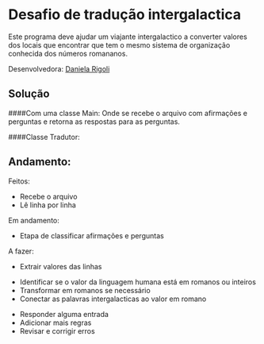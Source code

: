 # Desafio de tradução intergalactica
Este programa deve ajudar um viajante intergalactico a converter valores dos locais que encontrar que tem o mesmo sistema de organização conhecida dos números romananos.

Desenvolvedora: [Daniela Rigoli](https://www.linkedin.com/in/daniela-rigoli-304b9b190/)

## Solução
####Com uma classe Main:
Onde se recebe o arquivo com afirmações e perguntas e retorna as respostas para as perguntas.

####Classe Tradutor:


## Andamento:
Feitos:
* Recebe o arquivo
* Lê linha por linha

Em andamento:
* Etapa de classificar afirmações e perguntas

A fazer:
* Extrair valores das linhas
 - Identificar se o valor da linguagem humana está em romanos ou inteiros
 - Transformar em romanos se necessário
 - Conectar as palavras intergalacticas ao valor em romano
* Responder alguma entrada
* Adicionar mais regras
* Revisar e corrigir erros